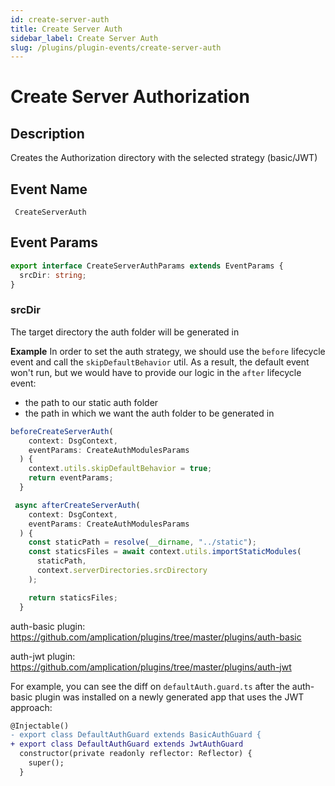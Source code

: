 ```yaml
---
id: create-server-auth
title: Create Server Auth
sidebar_label: Create Server Auth
slug: /plugins/plugin-events/create-server-auth
---
```


# Create Server Authorization

## Description

Creates the Authorization directory with the selected strategy (basic/JWT)

## Event Name

` CreateServerAuth`

## Event Params

```ts
export interface CreateServerAuthParams extends EventParams {
  srcDir: string;
}
```

### srcDir

The target directory the auth folder will be generated in

**Example**
In order to set the auth strategy, we should use the `before` lifecycle event and call the `skipDefaultBehavior` util.
As a result, the default event won't run, but we would have to provide our logic in the `after` lifecycle event:

- the path to our static auth folder
- the path in which we want the auth folder to be generated in

```ts
beforeCreateServerAuth(
    context: DsgContext,
    eventParams: CreateAuthModulesParams
  ) {
    context.utils.skipDefaultBehavior = true;
    return eventParams;
  }

 async afterCreateServerAuth(
    context: DsgContext,
    eventParams: CreateAuthModulesParams
  ) {
    const staticPath = resolve(__dirname, "../static");
    const staticsFiles = await context.utils.importStaticModules(
      staticPath,
      context.serverDirectories.srcDirectory
    );

    return staticsFiles;
  }
```

auth-basic plugin: https://github.com/amplication/plugins/tree/master/plugins/auth-basic

auth-jwt plugin: https://github.com/amplication/plugins/tree/master/plugins/auth-jwt

For example, you can see the diff on `defaultAuth.guard.ts` after the auth-basic plugin was installed on a newly generated app that uses the JWT approach:

```diff
@Injectable()
- export class DefaultAuthGuard extends BasicAuthGuard {
+ export class DefaultAuthGuard extends JwtAuthGuard
  constructor(private readonly reflector: Reflector) {
    super();
  }
```
